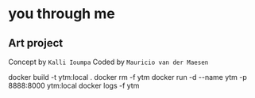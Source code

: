 # you through me

## Art project 

Concept by `Kalli Ioumpa`
Coded by `Mauricio van der Maesen`



docker build  -t ytm:local .
docker rm -f ytm
docker run -d  --name ytm -p 8888:8000 ytm:local
docker logs -f ytm
